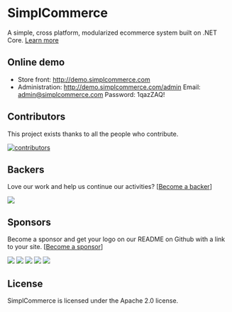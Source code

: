 # SimplCommerce

A simple, cross platform, modularized ecommerce system built on .NET Core. <a href="https://www.simplcommerce.com" target="_blank">Learn more</a>

## Online demo
- Store front: http://demo.simplcommerce.com
- Administration: http://demo.simplcommerce.com/admin Email: admin@simplcommerce.com Password: 1qazZAQ!

## Contributors

This project exists thanks to all the people who contribute.

<a href="https://github.com/simplcommerce/SimplCommerce/graphs/contributors"><img src="https://opencollective.com/simplcommerce/contributors.svg?width=890" title="contributors" alt="contributors" /></a>

## Backers

Love our work and help us continue our activities? [[Become a backer](https://opencollective.com/simplcommerce#backer)]

<a href="https://opencollective.com/simplcommerce#backers" target="_blank"><img src="https://opencollective.com/simplcommerce/backers.svg?width=890"></a>

## Sponsors

Become a sponsor and get your logo on our README on Github with a link to your site. [[Become a sponsor](https://opencollective.com/simplcommerce#sponsor)]

<a href="https://opencollective.com/simplcommerce/sponsor/0/website" target="_blank"><img src="https://opencollective.com/simplcommerce/sponsor/0/avatar.svg"></a>
<a href="https://opencollective.com/simplcommerce/sponsor/1/website" target="_blank"><img src="https://opencollective.com/simplcommerce/sponsor/1/avatar.svg"></a>
<a href="https://opencollective.com/simplcommerce/sponsor/2/website" target="_blank"><img src="https://opencollective.com/simplcommerce/sponsor/2/avatar.svg"></a>
<a href="https://opencollective.com/simplcommerce/sponsor/3/website" target="_blank"><img src="https://opencollective.com/simplcommerce/sponsor/3/avatar.svg"></a>
<a href="https://opencollective.com/simplcommerce/sponsor/4/website" target="_blank"><img src="https://opencollective.com/simplcommerce/sponsor/4/avatar.svg"></a>

## License

SimplCommerce is licensed under the Apache 2.0 license.

